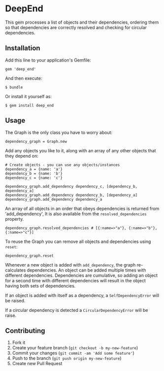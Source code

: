 # DeepEnd

This gem processes a list of objects and their dependencies, ordering them so that dependencies are correctly resolved and checking for circular dependencies.

## Installation

Add this line to your application's Gemfile:

    gem 'deep_end'

And then execute:

    $ bundle

Or install it yourself as:

    $ gem install deep_end

## Usage

The Graph is the only class you have to worry about:

    dependency_graph = Graph.new

Add any objects you like to it, along with an array of any other objects that they depend on:
    
    # Create objects - you can use any objects/instances
    dependency_a = {name: 'a'}
    dependency_b = {name: 'b'}
    dependency_c = {name: 'c'}

    dependency_graph.add_dependency dependency_c, [dependency_b, dependency_a]
    dependency_graph.add_dependency dependency_b, [dependency_a]
    dependency_graph.add_dependency dependency_a

An array of all objects in an order that obeys dependencies is returned from 'add_dependency',
It is also available from the `resolved_dependencies` property.

    dependency_graph.resolved_dependencies # [{:name=>"a"}, {:name=>"b"}, {:name=>"c"}]

To reuse the Graph you can remove all objects and dependencies using `reset`:

    dependency_graph.reset

Whenever a new object is added with `add_dependency`, the graph re-calculates dependencies. An object can
be added multiple times with different dependencies. Dependencies are cumulative, so adding an object for
a second time with different dependencies will result in the object having both sets of dependencies.

If an object is added with itself as a dependency, a `SelfDependencyError` will be raised. 

If a circular dependency is detected a `CircularDependencyError` will be raise.


## Contributing

1. Fork it
2. Create your feature branch (`git checkout -b my-new-feature`)
3. Commit your changes (`git commit -am 'Add some feature'`)
4. Push to the branch (`git push origin my-new-feature`)
5. Create new Pull Request

